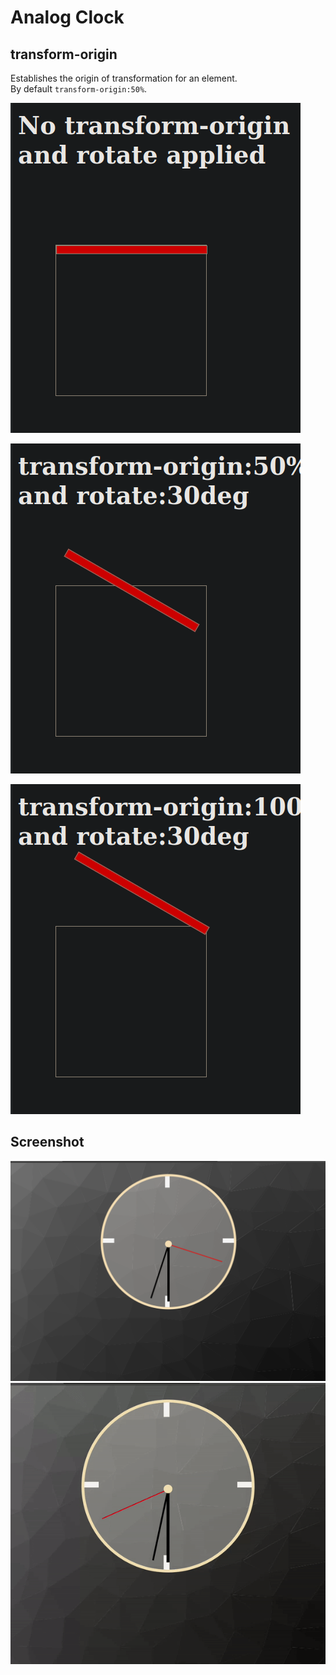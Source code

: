 # Analog Clock

## transform-origin
Establishes the origin of transformation for an element.   
By default `transform-origin:50%`.  

![](images/1.png)  

![](images/2.png)  

![](images/3.png)  

## Screenshot
![app](images/app.png)  
![app gif](images/app.gif)